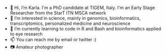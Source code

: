 - 👋 Hi, I’m Karla. I'm a PhD candidate at TIGEM, Italy. I'm an Early Stage Researcher from the StarT ITN MSCA network
- 👀 I’m interested in science, mainly in genomics, bioinformatics, transcriptomics, personalized medicine and neuroscience
- 🌱 I’m currently learning to code in R and Bash and bioinformatics applied to eye research
- 📫 You can reach me by email or twitter :)
- 📷 Amateur photographer 

<!---
karlaarz/karlaarz is a ✨ special ✨ repository because its `README.md` (this file) appears on your GitHub profile.
You can click the Preview link to take a look at your changes.
--->
